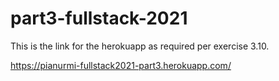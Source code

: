 # part3-fullstack-2021

This is the link for the herokuapp as required per exercise 3.10.

https://pianurmi-fullstack2021-part3.herokuapp.com/
